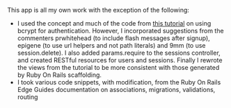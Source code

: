 This app is all my own work with the exception of the following:

 - I used the concept and much of the code from [this tutorial](https://gist.github.com/thebucknerlife/10090014) on using bcrypt for authentication. However, I incorporated suggestions from the commenters prwhitehead (to include flash messages after signup), epigene (to use url helpers and not path literals) and 9mm (to use session.delete). I also added params.require to the sessions controller, and created RESTful resources for users and sessions. Finally I rewrote the views from the tutorial to be more consistent with those generated by Ruby On Rails scaffolding.
 - I took various code snippets, with modification, from the Ruby On Rails Edge Guides documentation on associations, migrations, validations, routing
